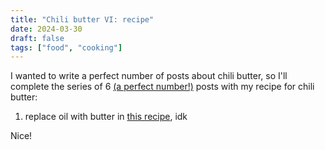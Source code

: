 ```yaml
---
title: "Chili butter VI: recipe"
date: 2024-03-30
draft: false
tags: ["food", "cooking"]
---
```

I wanted to write a perfect number of posts about chili butter, so I'll complete the series of 6 [(a perfect number!)](https://en.wikipedia.org/wiki/Perfect_number) posts with my recipe for chili butter:

1. replace oil with butter in [this recipe](https://blog.themalamarket.com/aromatic-sichuan-chili-oil-xiangla-hongyou), idk

Nice!
